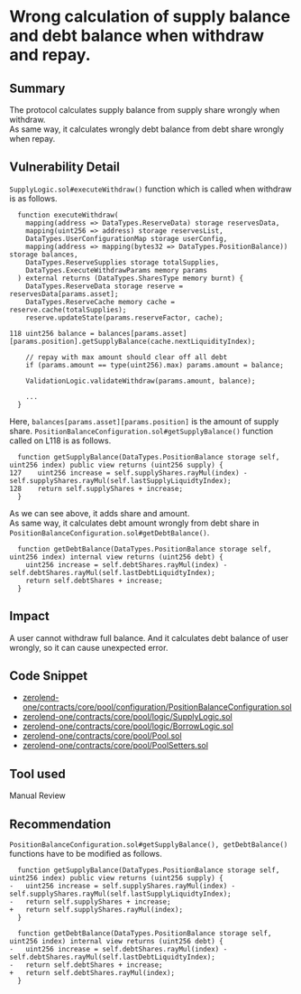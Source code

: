 # Wrong calculation of supply balance and debt balance when withdraw and repay.
## Summary
The protocol calculates supply balance from supply share wrongly when withdraw.   
As same way, it calculates wrongly debt balance from debt share wrongly when repay.

## Vulnerability Detail
`SupplyLogic.sol#executeWithdraw()` function which is called when withdraw is as follows.
```solidity
  function executeWithdraw(
    mapping(address => DataTypes.ReserveData) storage reservesData,
    mapping(uint256 => address) storage reservesList,
    DataTypes.UserConfigurationMap storage userConfig,
    mapping(address => mapping(bytes32 => DataTypes.PositionBalance)) storage balances,
    DataTypes.ReserveSupplies storage totalSupplies,
    DataTypes.ExecuteWithdrawParams memory params
  ) external returns (DataTypes.SharesType memory burnt) {
    DataTypes.ReserveData storage reserve = reservesData[params.asset];
    DataTypes.ReserveCache memory cache = reserve.cache(totalSupplies);
    reserve.updateState(params.reserveFactor, cache);

118 uint256 balance = balances[params.asset][params.position].getSupplyBalance(cache.nextLiquidityIndex);

    // repay with max amount should clear off all debt
    if (params.amount == type(uint256).max) params.amount = balance;

    ValidationLogic.validateWithdraw(params.amount, balance);

    ...
  }
```
Here, `balances[params.asset][params.position]` is the amount of supply share.
`PositionBalanceConfiguration.sol#getSupplyBalance()` function called on L118 is as follows.
```solidity
  function getSupplyBalance(DataTypes.PositionBalance storage self, uint256 index) public view returns (uint256 supply) {
127    uint256 increase = self.supplyShares.rayMul(index) - self.supplyShares.rayMul(self.lastSupplyLiquidtyIndex);
128    return self.supplyShares + increase;
  }
```
As we can see above, it adds share and amount.    
As same way, it calculates debt amount wrongly from debt share in `PositionBalanceConfiguration.sol#getDebtBalance()`.
```solidity
  function getDebtBalance(DataTypes.PositionBalance storage self, uint256 index) internal view returns (uint256 debt) {
    uint256 increase = self.debtShares.rayMul(index) - self.debtShares.rayMul(self.lastDebtLiquidtyIndex);
    return self.debtShares + increase;
  }
```

## Impact
A user cannot withdraw full balance. And it calculates debt balance of user wrongly, so it can cause unexpected error.

## Code Snippet
- [zerolend-one/contracts/core/pool/configuration/PositionBalanceConfiguration.sol](zerolend-one/contracts/core/pool/configuration/PositionBalanceConfiguration.sol)
- [zerolend-one/contracts/core/pool/logic/SupplyLogic.sol](zerolend-one/contracts/core/pool/logic/SupplyLogic.sol)
- [zerolend-one/contracts/core/pool/logic/BorrowLogic.sol](zerolend-one/contracts/core/pool/logic/BorrowLogic.sol)
- [zerolend-one/contracts/core/pool/Pool.sol](zerolend-one/contracts/core/pool/Pool.sol)
- [zerolend-one/contracts/core/pool/PoolSetters.sol](zerolend-one/contracts/core/pool/PoolSetters.sol)

## Tool used
Manual Review

## Recommendation
`PositionBalanceConfiguration.sol#getSupplyBalance(), getDebtBalance()` functions have to be modified as follows.
```solidity
  function getSupplyBalance(DataTypes.PositionBalance storage self, uint256 index) public view returns (uint256 supply) {
-   uint256 increase = self.supplyShares.rayMul(index) - self.supplyShares.rayMul(self.lastSupplyLiquidtyIndex);
-   return self.supplyShares + increase;
+   return self.supplyShares.rayMul(index);
  }
  
  function getDebtBalance(DataTypes.PositionBalance storage self, uint256 index) internal view returns (uint256 debt) {
-   uint256 increase = self.debtShares.rayMul(index) - self.debtShares.rayMul(self.lastDebtLiquidtyIndex);
-   return self.debtShares + increase;
+   return self.debtShares.rayMul(index);
  }
```